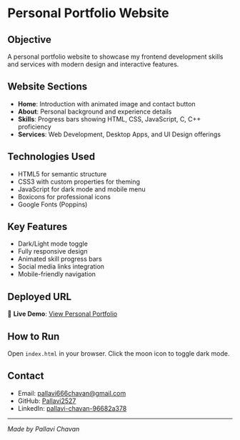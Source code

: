 # Personal Portfolio Website

## Objective
A personal portfolio website to showcase my frontend development skills and services with modern design and interactive features.

## Website Sections
- **Home**: Introduction with animated image and contact button
- **About**: Personal background and experience details
- **Skills**: Progress bars showing HTML, CSS, JavaScript, C, C++ proficiency
- **Services**: Web Development, Desktop Apps, and UI Design offerings

## Technologies Used
- HTML5 for semantic structure
- CSS3 with custom properties for theming
- JavaScript for dark mode and mobile menu
- Boxicons for professional icons
- Google Fonts (Poppins)

## Key Features
- Dark/Light mode toggle
- Fully responsive design
- Animated skill progress bars
- Social media links integration
- Mobile-friendly navigation

## Deployed URL
🚀 **Live Demo**: [View Personal Portfolio](https://pallavi2527.github.io/OIBSIP_web-development_task2/)

## How to Run
Open `index.html` in your browser. Click the moon icon to toggle dark mode.

## Contact
- Email: pallavi666chavan@gmail.com
- GitHub: [Pallavi2527](https://github.com/Pallavi2527)
- LinkedIn: [pallavi-chavan-96682a378](https://www.linkedin.com/in/pallavi-chavan-96682a378/)

---
*Made by Pallavi Chavan*
